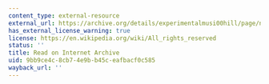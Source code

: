 ```yaml
---
content_type: external-resource
external_url: https://archive.org/details/experimentalmusi00hill/page/n5/mode/2up
has_external_license_warning: true
license: https://en.wikipedia.org/wiki/All_rights_reserved
status: ''
title: Read on Internet Archive
uid: 9bb9ce4c-8cb7-4e9b-b45c-eafbacf0c585
wayback_url: ''
---
```

